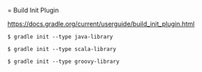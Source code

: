= Build Init Plugin

https://docs.gradle.org/current/userguide/build_init_plugin.html

```$ gradle init --type java-library```

```$ gradle init --type scala-library```

```$ gradle init --type groovy-library```
